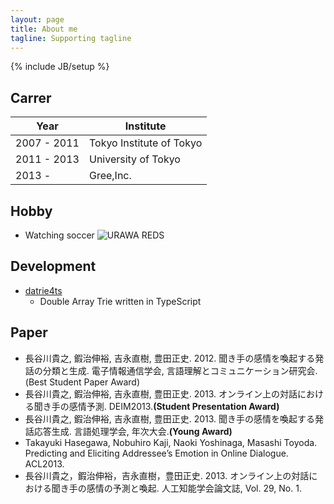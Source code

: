```yaml
---
layout: page
title: About me
tagline: Supporting tagline
---
```

{% include JB/setup %}

## Carrer

| Year | Institute |
|------|-----------|
| 2007 - 2011 | Tokyo Institute of Tokyo |
| 2011 - 2013 | University of Tokyo |
| 2013 -      | Gree,Inc. |


## Hobby

* Watching soccer
![URAWA REDS](http://www8096ui.sakura.ne.jp/~hasegawa/img/urawa-reds.jpg)


## Development

* [datrie4ts](https://github.com/hase1031/datrie4ts)
  * Double Array Trie written in TypeScript


## Paper

* 長谷川貴之, 鍜治伸裕, 吉永直樹, 豊田正史. 2012. 聞き手の感情を喚起する発話の分類と生成. 電子情報通信学会, 言語理解とコミュニケーション研究会.(Best Student Paper Award)
* 長谷川貴之, 鍜治伸裕, 吉永直樹, 豊田正史. 2013. オンライン上の対話における聞き手の感情予測. DEIM2013.<strong>(Student Presentation Award)</strong>
* 長谷川貴之, 鍜治伸裕, 吉永直樹, 豊田正史. 2013. 聞き手の感情を喚起する発話応答生成. 言語処理学会, 年次大会.<strong>(Young Award)</strong>
* Takayuki Hasegawa, Nobuhiro Kaji, Naoki Yoshinaga, Masashi Toyoda. Predicting and Eliciting Addressee’s Emotion in Online Dialogue. ACL2013.
* 長谷川貴之，鍜治伸裕，吉永直樹，豊田正史. 2013. オンライン上の対話における聞き手の感情の予測と喚起. 人工知能学会論文誌, Vol. 29, No. 1.

